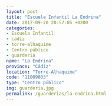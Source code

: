 ```yaml
---
layout: post
title: "Escuela Infantil La Endrina"
date: 2017-09-20 20:57:05 +0200
categories:
- Escuela Infantil
- cadiz
- torre-alhaquime
- Centro público
- guarderia
name: "La Endrina"
province: "Cádiz"
location: "Torre-Alhaquime"
code: "11009803"
type: "Centro público"
img: guarderia.jpg
permalink: /guarderias/la-endrina.html
---
```

